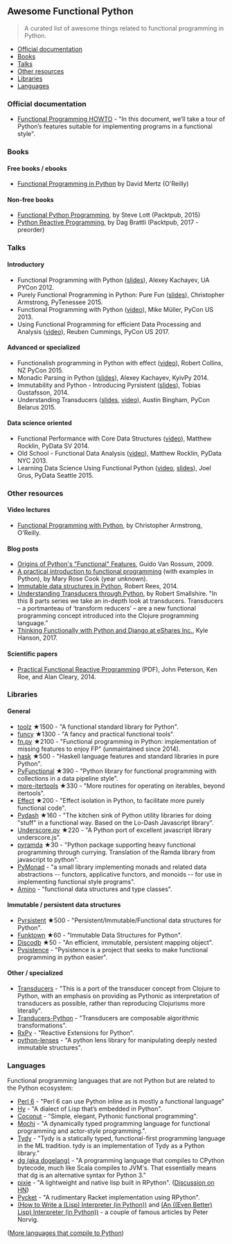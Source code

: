 ## Awesome Functional Python

> A curated list of awesome things related to functional programming in Python.

- [Official documentation](#official-documentation)
- [Books](#books)
- [Talks](#talks)
- [Other resources](#other-resources)
- [Libraries](#librairies)
- [Languages](#languages)


### Official documentation

- [Functional Programming HOWTO](https://docs.python.org/3/howto/functional.html) - "In this document, we’ll take a tour of Python’s features suitable for implementing programs in a functional style".


### Books

#### Free books / ebooks

- [Functional Programming in Python](http://www.oreilly.com/programming/free/files/functional-programming-python.pdf) by David Mertz (O'Reilly)

#### Non-free books

- [Functional Python Programming](https://www.packtpub.com/application-development/functional-python-programming), by Steve Lott (Packtpub, 2015)
- [Python Reactive Programming](https://www.packtpub.com/application-development/python-reactive-programming), by Dag Brattli (Packtpub, 2017 - preorder)


### Talks

#### Introductory

- Functional Programming with Python ([slides](http://kachayev.github.io/talks/uapycon2012/)), Alexey Kachayev, UA PYCon 2012.
- Purely Functional Programming in Python: Pure Fun ([slides](https://speakerdeck.com/radix/purely-functional-programming-in-python-pure-fun)), Christopher Armstrong, PyTenessee 2015.
- Functional Programming with Python ([video](https://www.youtube.com/watch?v=Ta1bAMOMFOI)), Mike Müller, PyCon US 2013.
- Using Functional Programming for efficient Data Processing and Analysis ([video](https://www.youtube.com/watch?v=9kDUTJahXBM)), Reuben Cummings, PyCon US 2017.

#### Advanced or specialized

- Functionalish programming in Python with effect ([video](https://www.youtube.com/watch?v=fM5d_2BS6FY)), Robert Collins, NZ PyCon 2015.
- Monadic Parsing in Python ([slides](https://speakerdeck.com/kachayev/monadic-parsing-in-python)), Alexey Kachayev, KyivPy 2014.
- Immutability and Python - Introducing Pyrsistent ([slides](http://slides.com/tobiasgustafsson/immutability-and-python)), Tobias Gustafsson, 2014.
- Understanding Transducers ([slides](http://www.slideshare.net/alinadolgikh/austin-bingham-transducers-in-python), [video](https://www.youtube.com/watch?v=z_cmmbRQXh4)), Austin Bingham, PyCon Belarus 2015.

#### Data science oriented

- Functional Performance with Core Data Structures ([video](https://www.youtube.com/watch?v=PpBK4zIaFLE)), Matthew Rocklin, PyData SV 2014.
- Old School - Functional Data Analysis ([video](https://vimeo.com/80096814)), Matthew Rocklin, PyData NYC 2013.
- Learning Data Science Using Functional Python ([video](https://www.youtube.com/watch?v=ThS4juptJjQ), [slides](https://docs.google.com/presentation/d/1eI60SL3UxtWfr9ktrv48-pcIkk4S7JiDmeXGCyyGhCs)), Joel Grus, PyData Seattle 2015.

### Other resources

#### Video lectures

- [Functional Programming with Python](http://shop.oreilly.com/product/0636920042778.do), by Christopher Armstrong, O'Reilly.

#### Blog posts

- [Origins of Python's "Functional" Features](http://python-history.blogspot.fr/2009/04/origins-of-pythons-functional-features.html), Guido Van Rossum, 2009.
- [A practical introduction to functional programming](https://maryrosecook.com/blog/post/a-practical-introduction-to-functional-programming) (with examples in Python), by Mary Rose Cook (year unknown).
- [Immutable data structures in Python](https://www.theguardian.com/info/developer-blog/2014/oct/21/immutable-data-structures-in-python), Robert Rees, 2014.
- [Understanding Transducers through Python](http://sixty-north.com/blog/series/understanding-transducers-through-python), by Robert Smallshire. "In this 8 parts series we take an in-depth look at transducers. Transducers – a portmanteau of ‘transform reducers’ – are a new functional programming concept introduced into the Clojure programming language."
- [Thinking Functionally with Python and Django at eShares Inc.](https://medium.com/@hansonkd/thinking-functionally-with-python-and-django-4127e3ace6e9#.own6sie8s), Kyle Hanson, 2017.


#### Scientific papers

- [Practical Functional Reactive Programming](http://www.cs.jhu.edu/~roe/padl2014.pdf) (PDF), John Peterson, Ken Roe, and Alan Cleary, 2014.


### Libraries

#### General

- [toolz](https://github.com/pytoolz/toolz) ★1500 - "A functional standard library for Python".
- [funcy](https://github.com/suor/funcy/) ★1300 - "A fancy and practical functional tools".
- [fn.py](https://github.com/kachayev/fn.py) ★2100 - "Functional programming in Python: implementation of missing features to enjoy FP" (unmaintained since 2014).
- [hask](https://github.com/billpmurphy/hask) ★500 - "Haskell language features and standard libraries in pure Python".
- [PyFunctional](https://github.com/EntilZha/PyFunctional) ★390 - "Python library for functional programming with collections in a data pipeline style".
- [more-itertools](https://github.com/erikrose/more-itertools) ★330 - "More routines for operating on iterables, beyond itertools".
- [Effect](https://github.com/python-effect/effect) ★200 - "Effect isolation in Python, to facilitate more purely functional code".
- [Pydash](https://github.com/dgilland/pydash) ★160 - "The kitchen sink of Python utility libraries for doing "stuff" in a functional way. Based on the Lo-Dash Javascript library".
- [Underscore.py](https://github.com/serkanyersen/underscore.py) ★220 - "A Python port of excellent javascript library underscore.js".
- [pyramda](https://github.com/jackfirth/pyramda) ★30 - "Python package supporting heavy functional programming through currying. Translation of the Ramda library from javascript to python".
- [PyMonad](https://bitbucket.org/jason_delaat/pymonad) - "a small library implementing monads and related data abstractions -- functors, applicative functors, and monoids -- for use in implementing functional style programs".
- [Amino](https://github.com/tek/amino) - "functional data structures and type classes".

#### Immutable / persistent data structures

- [Pyrsistent](https://github.com/tobgu/pyrsistent) ★500 - "Persistent/Immutable/Functional data structures for Python". 
- [Funktown](https://github.com/zhemao/funktown) ★60 - "Immutable Data Structures for Python".
- [Discodb](https://github.com/discoproject/discodb) ★50 - "An efficient, immutable, persistent mapping object".
- [Pysistence](https://pythonhosted.org/pysistence/) - "Pysistence is a project that seeks to make functional programming in python easier".

#### Other / specialized

- [Transducers](https://github.com/sixty-north/python-transducers) - "This is a port of the transducer concept from Clojure to Python, with an emphasis on providing as Pythonic as interpretation of transducers as possible, rather than reproducing Clojurisms more literally".
- [Tranducers-Python](https://github.com/cognitect-labs/transducers-python) - "Transducers are composable algorithmic transformations".
- [RxPy](https://github.com/ReactiveX/RxPY) - "Reactive Extensions for Python".
- [python-lenses](https://github.com/ingolemo/python-lenses) - "A python lens library for manipulating deeply nested immutable structures".

### Languages

Functional programming languages that are not Python but are related to the Python ecosystem:

- [Perl 6](https://github.com/niner/Inline-Python) - "Perl 6 can use Python inline as is mostly a functional language"
- [Hy](http://docs.hylang.org/en/latest/) - "A dialect of Lisp that’s embedded in Python".
- [Coconut](http://coconut-lang.org/) - "Simple, elegant, Pythonic functional programming".
- [Mochi](https://github.com/i2y/mochi) - "A dynamically typed programming language for functional programming and actor-style programming.".
- [Tydy](https://github.com/cyrus-/tydy) - "Tydy is a statically typed, functional-first programming language in the ML tradition. tydy is an implementation of Tydy as a Python library."
- [dg (aka dogelang)](https://pyos.github.io/dg/) - "A programming language that compiles to CPython bytecode, much like Scala compiles to JVM's. That essentially means that dg is an alternative syntax for Python 3."
- [pixie](https://github.com/pixie-lang/pixie) - "A lightweight and native lisp built in RPython". ([Discussion on HN](https://news.ycombinator.com/item?id=13420092))
- [Pycket](https://github.com/pycket/pycket) - "A rudimentary Racket implementation using RPython".
- [(How to Write a (Lisp) Interpreter (in Python))](http://norvig.com/lispy.html) and [(An ((Even Better) Lisp) Interpreter (in Python))](http://norvig.com/lispy2.html) - a couple of famous articles by Peter Norvig.

([More languages that compile to Python](https://github.com/vindarel/languages-that-compile-to-python))
